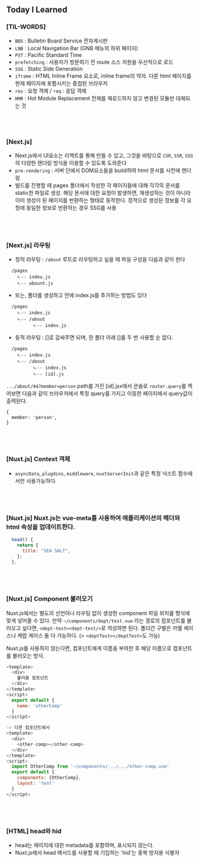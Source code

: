 ## Today I Learned

### [TIL-WORDS]

- `BBS` : Bulletin Board Service 전자게시판
- `LNB` : Local Navigation Bar (GNB 메뉴의 하위 페이지)
- `PST` : Pacific Standard Time
- `prefetching` : 사용자가 방문하기 전 route 소스 자원을 우선적으로 로드
- `SSG` : Static Side Generation
- `iframe` : HTML Inline Frame 요소로, inline frame의 약자. 다른 html 페이지를 현재 페이지에 포함시키는 중첩된 브라우저
- `res` : 요청 객체 / `req` : 응답 객체
- `HMR` : Hot Module Replacement 전체를 재로드하지 않고 변경된 모듈만 대체되는 것

## <br />

### [Next.js]

- Next.js에서 UI요소는 리액트를 통해 만들 수 있고, 그것을 바탕으로 `CSR`, `SSR`, `SSG`의 다양한 렌더링 방식을 이용할 수 있도록 도와준다
- `pre-rendering` : 서버 단에서 DOM요소들을 build하여 html 문서를 사전에 렌더링
- 빌드를 진행할 때 pages 폴더에서 작성한 각 페이지들에 대해 각각의 문서를 static한 파일로 생성. 해당 문서에 대한 요청이 발생하면, 재생성하는 것이 아니라 이미 생성이 된 페이지를 반환하는 형태로 동작한다. 정적으로 생성된 정보를 각 요청에 동일한 정보로 반환하는 경우 SSG를 사용

## <br />

### [Next.js] 라우팅

- 정적 라우팅 : `/about` 루트로 라우팅하고 싶을 때 파일 구성을 다음과 같이 한다

```
  /pages
    ㄴ-- index.js
    ㄴ-- abount.js
```

- 또는, 폴더를 생성하고 안에 index.js를 추가하는 방법도 있다

```
  /pages
    ㄴ-- index.js
    ㄴ-- /about
          ㄴ-- index.js
```

- 동적 라우팅 : []로 감싸주면 되며, 한 폴더 아래 []를 두 번 사용할 순 없다.

```
  /pages
    ㄴ-- index.js
    ㄴ-- /about
          ㄴ-- index.js
          ㄴ-- [id].js
```

`.../about/44?member=person` path를 가진 [id].jsx에서 콘솔로 `router.query`를 찍어보면 다음과 같이 브라우저에서 특정 query를 가지고 이동한 페이지에서 query값이 출력된다.

```
{
  member: 'person',
}
```

## <br />

### [Nuxt.js] Context 객체

- `asyncData`, `plugdins`, `middleware`, `nuxtServerInit`과 같은 특정 넉스트 함수에서만 사용가능하다.

## <br />

### [Nuxt.js] Nuxt.js는 vue-meta를 사용하여 애플리케이션의 헤더와 html 속성을 업데이트한다.

```javascript
  head() {
    return {
      title: "SEA SALT",
    };
  },
```

## <br />

### [Nuxt.js] Component 불러오기

Nuxt.js에서는 별도의 선언이나 라우팅 없이 생성한 component 파일 위치를 형식에 맞게 넣어줄 수 있다.
만약 `~/components/dept/test.vue` 라는 경로의 컴포넌트를 불러오고 싶다면, `<dept-test><dept-test/>`로 작성하면 된다.
폴더간 구별은 카멜 케이스나 케밥 케이스 둘 다 가능하다. (= `<deptTest></deptTest>`도 가능)

Nuxt.js를 사용하지 않는다면, 컴포넌트에게 이름을 부여한 후 해당 이름으로 컴포넌트를 불러오는 방식.

```javascript
<template>
  <div>
    불러올 컴포넌트
  </div>
</template>
<script>
  export default {
    name: 'otherComp'
  }
</script>

-> 다른 컴포넌트에서
<template>
  <div>
    <other-comp></other-comp>
  </div>
</template>
<script>
  import OtherComp from '~/components/.../.../other-comp.vue'
  export default {
    components: {OtherComp},
    layout: 'test'
  }
</script>
```

## <br />

### [HTML] head와 hid

- head는 페이지에 대한 metadata를 포함하며, 표시되지 않는다.
- Nuxt.js에서 head 메서드를 사용할 때 기입하는 'hid'는 중복 방지용 식별자
